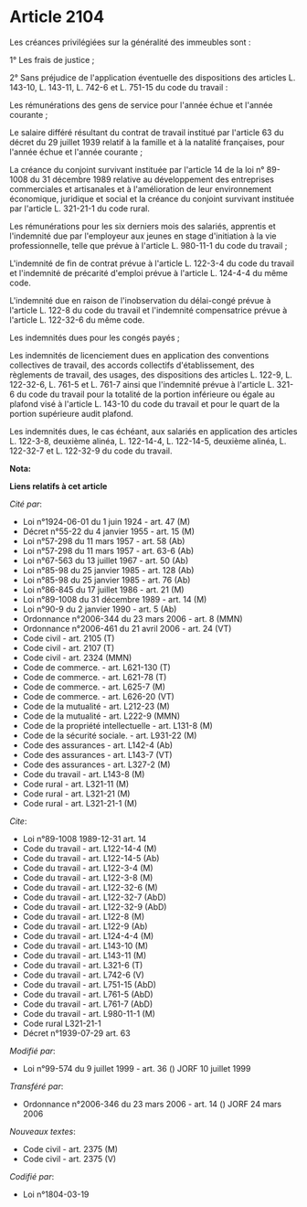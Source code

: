 # Article 2104

Les créances privilégiées sur la généralité des immeubles sont :

1° Les frais de justice ;

2° Sans préjudice de l'application éventuelle des dispositions des articles L. 143-10, L. 143-11, L. 742-6 et L. 751-15 du
code du travail :

Les rémunérations des gens de service pour l'année échue et l'année courante ;

Le salaire différé résultant du contrat de travail institué par l'article 63 du décret du 29 juillet 1939 relatif à la
famille et à la natalité françaises, pour l'année échue et l'année courante ;

La créance du conjoint survivant instituée par l'article 14 de la loi n° 89-1008 du 31 décembre 1989 relative au
développement des entreprises commerciales et artisanales et à l'amélioration de leur environnement économique, juridique et
social et la créance du conjoint survivant instituée par l'article L. 321-21-1 du code rural.

Les rémunérations pour les six derniers mois des salariés, apprentis et l'indemnité due par l'employeur aux jeunes en stage
d'initiation à la vie professionnelle, telle que prévue à l'article L. 980-11-1 du code du travail ;

L'indemnité de fin de contrat prévue à l'article L. 122-3-4 du code du travail et l'indemnité de précarité d'emploi prévue à
l'article L. 124-4-4 du même code.

L'indemnité due en raison de l'inobservation du délai-congé prévue à l'article L. 122-8 du code du travail et l'indemnité
compensatrice prévue à l'article L. 122-32-6 du même code.

Les indemnités dues pour les congés payés ;

Les indemnités de licenciement dues en application des conventions collectives de travail, des accords collectifs
d'établissement, des règlements de travail, des usages, des dispositions des articles L. 122-9, L. 122-32-6, L. 761-5 et L.
761-7 ainsi que l'indemnité prévue à l'article L. 321-6 du code du travail pour la totalité de la portion inférieure ou égale
au plafond visé à l'article L. 143-10 du code du travail et pour le quart de la portion supérieure audit plafond.

Les indemnités dues, le cas échéant, aux salariés en application des articles L. 122-3-8, deuxième alinéa, L. 122-14-4, L.
122-14-5, deuxième alinéa, L. 122-32-7 et L. 122-32-9 du code du travail.

**Nota:**



**Liens relatifs à cet article**

_Cité par_:

  - Loi n°1924-06-01 du 1 juin 1924 - art. 47 (M)
  - Décret n°55-22 du 4 janvier 1955 - art. 15 (M)
  - Loi n°57-298 du 11 mars 1957 - art. 58 (Ab)
  - Loi n°57-298 du 11 mars 1957 - art. 63-6 (Ab)
  - Loi n°67-563 du 13 juillet 1967 - art. 50 (Ab)
  - Loi n°85-98 du 25 janvier 1985 - art. 128 (Ab)
  - Loi n°85-98 du 25 janvier 1985 - art. 76 (Ab)
  - Loi n°86-845 du 17 juillet 1986 - art. 21 (M)
  - Loi n°89-1008 du 31 décembre 1989 - art. 14 (M)
  - Loi n°90-9 du 2 janvier 1990 - art. 5 (Ab)
  - Ordonnance n°2006-344 du 23 mars 2006 - art. 8 (MMN)
  - Ordonnance n°2006-461 du 21 avril 2006 - art. 24 (VT)
  - Code civil - art. 2105 (T)
  - Code civil - art. 2107 (T)
  - Code civil - art. 2324 (MMN)
  - Code de commerce. - art. L621-130 (T)
  - Code de commerce. - art. L621-78 (T)
  - Code de commerce. - art. L625-7 (M)
  - Code de commerce. - art. L626-20 (VT)
  - Code de la mutualité - art. L212-23 (M)
  - Code de la mutualité - art. L222-9 (MMN)
  - Code de la propriété intellectuelle - art. L131-8 (M)
  - Code de la sécurité sociale. - art. L931-22 (M)
  - Code des assurances - art. L142-4 (Ab)
  - Code des assurances - art. L143-7 (VT)
  - Code des assurances - art. L327-2 (M)
  - Code du travail - art. L143-8 (M)
  - Code rural - art. L321-11 (M)
  - Code rural - art. L321-21 (M)
  - Code rural - art. L321-21-1 (M)

_Cite_:

  - Loi n°89-1008 1989-12-31 art. 14
  - Code du travail - art. L122-14-4 (M)
  - Code du travail - art. L122-14-5 (Ab)
  - Code du travail - art. L122-3-4 (M)
  - Code du travail - art. L122-3-8 (M)
  - Code du travail - art. L122-32-6 (M)
  - Code du travail - art. L122-32-7 (AbD)
  - Code du travail - art. L122-32-9 (AbD)
  - Code du travail - art. L122-8 (M)
  - Code du travail - art. L122-9 (Ab)
  - Code du travail - art. L124-4-4 (M)
  - Code du travail - art. L143-10 (M)
  - Code du travail - art. L143-11 (M)
  - Code du travail - art. L321-6 (T)
  - Code du travail - art. L742-6 (V)
  - Code du travail - art. L751-15 (AbD)
  - Code du travail - art. L761-5 (AbD)
  - Code du travail - art. L761-7 (AbD)
  - Code du travail - art. L980-11-1 (M)
  - Code rural L321-21-1
  - Décret n°1939-07-29 art. 63

_Modifié par_:

  - Loi n°99-574 du 9 juillet 1999 - art. 36 () JORF 10 juillet 1999

_Transféré par_:

  - Ordonnance n°2006-346 du 23 mars 2006 - art. 14 () JORF 24 mars 2006

_Nouveaux textes_:

  - Code civil - art. 2375 (M)
  - Code civil - art. 2375 (V)

_Codifié par_:

  - Loi n°1804-03-19
